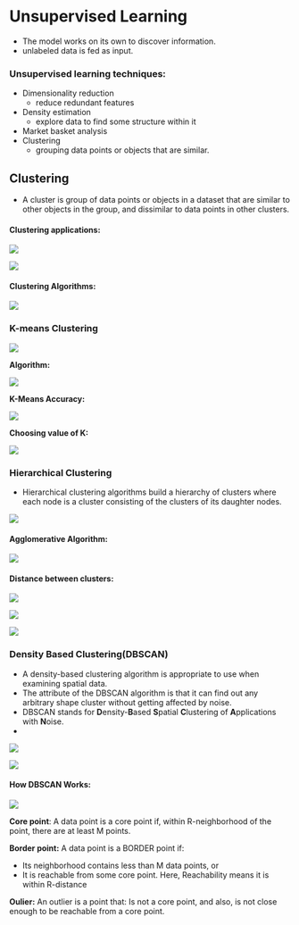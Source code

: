 # Unsupervised Learning

* The model works on its own to discover information.
* unlabeled data is fed as input.

### Unsupervised learning techniques:

* Dimensionality reduction
  * reduce redundant features
* Density estimation
  * explore data to find some structure within it
* Market basket analysis
* Clustering
  * grouping data points or objects that are similar.

## Clustering

* A cluster is group of data points or objects in a dataset that are similar to other objects in the group, and dissimilar to data points in other clusters.

#### Clustering applications:

![](../.gitbook/assets/image%20%2833%29.png)

![](../.gitbook/assets/image%20%2837%29.png)

#### Clustering Algorithms:

![](../.gitbook/assets/image%20%2834%29.png)

### K-means Clustering

![](../.gitbook/assets/image%20%2857%29.png)

**Algorithm:**

![](../.gitbook/assets/image%20%2852%29.png)

**K-Means Accuracy:**

![](../.gitbook/assets/image%20%2851%29.png)

**Choosing value of K:**

![](../.gitbook/assets/image%20%2843%29.png)

### **Hierarchical Clustering**

* Hierarchical clustering algorithms build a hierarchy of clusters where each node is a cluster consisting of the clusters of its daughter nodes.

![](../.gitbook/assets/image%20%2848%29.png)

#### Agglomerative Algorithm:

![](../.gitbook/assets/image%20%2859%29.png)

#### Distance between clusters:

![](../.gitbook/assets/image%20%2845%29.png)

![](../.gitbook/assets/image%20%2842%29.png)

![](../.gitbook/assets/image%20%2858%29.png)

### Density Based Clustering\(DBSCAN\)

* A density-based clustering algorithm is appropriate to use when examining spatial data.
* The attribute of the DBSCAN algorithm is that it can find out any arbitrary shape cluster without getting affected by noise.
* DBSCAN stands for **D**ensity-**B**ased **S**patial **C**lustering of **A**pplications with **N**oise.
* 
![](../.gitbook/assets/image%20%2854%29.png)

![](../.gitbook/assets/image%20%2846%29.png)

#### How DBSCAN Works:

![](../.gitbook/assets/image%20%2853%29.png)

**Core point**: A data point is a core point if, within R-neighborhood of the point, there are at least M points.

**Border point:** A data point is a BORDER point if:

* Its neighborhood contains less than M data points, or
*  It is reachable from some core point. Here, Reachability means it is within R-distance

**Oulier:**  An outlier is a point that: Is not a core point, and also, is not close enough to be reachable from a core point.





